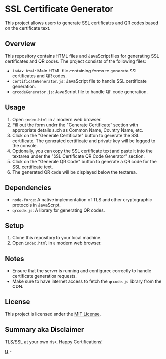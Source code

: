 # SSL Certificate Generator

This project allows users to generate SSL certificates and QR codes based on the certificate text.

## Overview

This repository contains HTML files and JavaScript files for generating SSL certificates and QR codes. The project consists of the following files:

- `index.html`: Main HTML file containing forms to generate SSL certificates and QR codes.
- `certificateGenerator.js`: JavaScript file to handle SSL certificate generation.
- `qrcodeGenerator.js`: JavaScript file to handle QR code generation.

## Usage

1. Open `index.html` in a modern web browser.
2. Fill out the form under the "Generate Certificate" section with appropriate details such as Common Name, Country Name, etc.
3. Click on the "Generate Certificate" button to generate the SSL certificate. The generated certificate and private key will be logged to the console.
4. Optionally, you can copy the SSL certificate text and paste it into the textarea under the "SSL Certificate QR Code Generator" section.
5. Click on the "Generate QR Code" button to generate a QR code for the SSL certificate text.
6. The generated QR code will be displayed below the textarea.

## Dependencies

- `node-forge`: A native implementation of TLS and other cryptographic protocols in JavaScript.
- `qrcode.js`: A library for generating QR codes.

## Setup

1. Clone this repository to your local machine.
2. Open `index.html` in a modern web browser.

## Notes

- Ensure that the server is running and configured correctly to handle certificate generation requests.
- Make sure to have internet access to fetch the `qrcode.js` library from the CDN.

## License

This project is licensed under the [MIT License](LICENSE).

## Summary aka Disclaimer

TLS/SSL at your own risk. Happy Certifications!

[Ա](https://khachoyan.com) -

